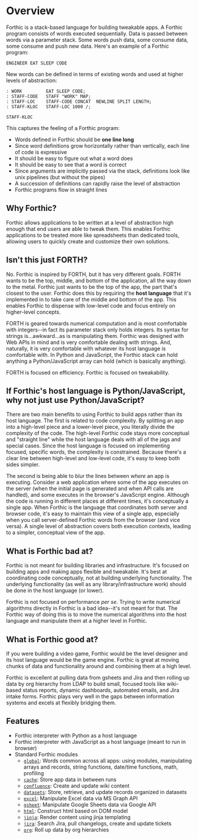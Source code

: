 # Overview

Forthic is a stack-based language for building tweakable apps. A Forthic program consists of words executed sequentially. Data is passed between words via a parameter stack. Some words push data, some consume data, some consume and push new data. Here's an example of a Forthic program:
```
ENGINEER EAT SLEEP CODE
```
New words can be defined in terms of existing words and used at higher levels of abstraction:
```
: WORK         EAT SLEEP CODE;
: STAFF-CODE   STAFF "WORK" MAP;
: STAFF-LOC    STAFF-CODE CONCAT  NEWLINE SPLIT LENGTH;
: STAFF-KLOC   STAFF-LOC 1000 /;

STAFF-KLOC
```
This captures the feeling of a Forthic program:

* Words defined in Forthic should be **one line long**
* Since word definitions grow horizontally rather than vertically, each line of code is expressive
* It should be easy to figure out what a word does
* It should be easy to see that a word is correct
* Since arguments are implicitly passed via the stack, definitions look like unix pipelines (but without the pipes)
* A succession of definitions can rapidly raise the level of abstraction
* Forthic programs flow in straight lines

## Why Forthic?
Forthic allows applications to be written at a level of abstraction high enough that end users are able to tweak them. This enables Forthic applications to be treated more like spreadsheets than dedicated tools, allowing users to quickly create and customize their own solutions.

## Isn't this just FORTH?
No. Forthic is inspired by FORTH, but it has very different goals. FORTH wants to be the top, middle, and bottom of the application, all the way down to the metal. Forthic just wants to be the top of the app, the part that's closest to the user. Forthic does this by requiring the **host language** that it's implemented in to take care of the middle and bottom of the app. This enables Forthic to dispense with low-level code and focus entirely on higher-level concepts.

FORTH is geared towards numerical computation and is most comfortable with integers--in fact its parameter stack only holds integers. Its syntax for strings is...awkward...as is manipulating them. Forthic was designed with Web APIs in mind and is very comfortable dealing with strings. And, naturally, it is very comfortable with whatever its host language is comfortable with. In Python and JavaScript, the Forthic stack can hold anything a Python/JavaScript array can hold (which is basically anything).

FORTH is focused on efficiency. Forthic is focused on tweakability.

## If Forthic's host language is Python/JavaScript, why not just use Python/JavaScript?
There are two main benefits to using Forthic to build apps rather than its host language. The first is related to code complexity. By splitting an app into a high-level piece and a lower-level piece, you literally divide the complexity of the code. The high-level Forthic code stays more conceptual and "straight line" while the host language deals with all of the jags and special cases. Since the host language is focused on implementing focused, specific words, the complexity is constrained. Because there's a clear line between high-level and low-level code, it's easy to keep both sides simpler.

The second is being able to blur the lines between *where* an app is executing. Consider a web application where some of the app executes on the server (when the initial page is generated and when API calls are handled), and some executes in the browser's JavaScript engine. Although the code is running in different places at different times, it's conceptually a single app. When Forthic is the language that coordinates both server and browser code, it's easy to maintain this view of a single app, especially when you call server-defined Forthic words from the browser (and vice versa). A single level of abstraction covers both execution contexts, leading to a simpler, conceptual view of the app.

## What is Forthic bad at?
Forthic is not meant for building libraries and infrastructure. It's focused on building apps and making apps flexible and tweakable. It's best at coordinating code conceptually, not at building underlying functionality. The underlying functionality (as well as any library/infrastructure work) should be done in the host language (or lower).

Forthic is not focused on performance *per se*. Trying to write numerical algorithms directly in Forthic is a bad idea--it's not meant for that. The Forthic way of doing this is to move the numerical algorithms into the host language and manipulate them at a higher level in Forthic.

## What is Forthic good at?
If you were building a video game, Forthic would be the level designer and its host language would be the game engine. Forthic is great at moving chunks of data and functionality around and combining them at a high level.

Forthic is excellent at pulling data from gsheets and Jira and then rolling up data by org hierarchy from LDAP to build small, focused tools like wiki-based status reports, dynamic dashboards, automated emails, and Jira intake forms. Forthic plays very well in the gaps between information systems and excels at flexibly bridging them.

## Features
* Forthic interpreter with Python as a host language
* Forthic interpreter with JavaScript as a host language (meant to run in browser)
* Standard Forthic modules
    * [`global`](./modules/global_module.md): Words common across all apps: using modules, manipulating arrays and records, string functions, date/time functions, math, profiling
    * [`cache`](./modules/cache_module.md): Store app data in between runs
    * [`confluence`](./modules/confluence_module.md): Create and update wiki content
    * [`datasets`](./modules/datasets_module.md): Store, retrieve, and update records organized in datasets
    * [`excel`](./modules/excel_module.md): Manipulate Excel data via MS Graph API
    * [`gsheet`](./modules/gsheet_module.md): Manipulate Google Sheets data via Google API
    * [`html`](./modules/html_module.md): Construct html based on DOM model
    * [`jinja`](./modules/jinja_module.md): Render content using jinja templating
    * [`jira`](./modules/jira_module.md): Search Jira, pull changelogs, create and update tickets
    * [`org`](./modules/org_module.md): Roll up data by org hierarchies